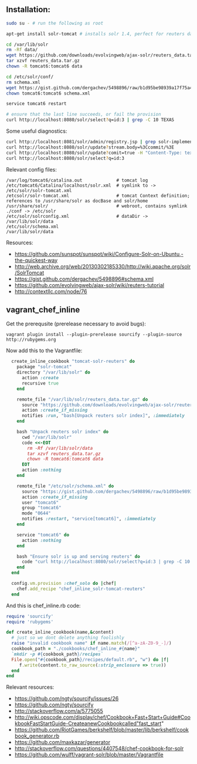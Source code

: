 ## Installation:

```bash
sudo su - # run the following as root

apt-get install solr-tomcat # installs solr 1.4, perfect for reuters dataset; bad otherwise

cd /var/lib/solr
rm -Rf data/
wget https://github.com/downloads/evolvingweb/ajax-solr/reuters_data.tar.gz
tar xzvf reuters_data.tar.gz
chown -R tomcat6:tomcat6 data

cd /etc/solr/conf/
rm schema.xml
wget https://gist.github.com/dergachev/5498896/raw/b1d95be98939a17f75a45eddecf349da876a7e4e/schema.xml
chown tomcat6:tomcat6 schema.xml

service tomcat6 restart

# ensure that the last line succeeds, or fail the provision
curl http://localhost:8080/solr/select?q=id:3 | grep -C 10 TEXAS
```


Some useful diagnostics:

```bash
curl http://localhost:8081/solr/admin/registry.jsp | grep solr-implementation-version  # 	Solr Specification Version: 1.4.1.2011.09.12.09.25.21
curl http://localhost:8080/solr/update?stream.body=%3Ccommit/%3E
curl http://localhost:8080/solr/update?comit=true -H "Content-Type: text/xml" --data-binary '<add><doc><field name="id">3</field></doc></add>'
curl http://localhost:8080/solr/select?q=id:3
```

Relevant config files:

```
/var/log/tomcat6/catalina.out             # tomcat log
/etc/tomcat6/Catalina/localhost/solr.xml  # symlink to -> /etc/solr/solr-tomcat.xml
/etcsolr/solr-tomcat.xml                  # tomcat Context definition; references to /usr/share/solr as docBase and solr/home
/usr/share/solr/                          # webroot, contains symlink ./conf -> /etc/solr
/etc/solr/solrconfig.xml                  # dataDir -> /var/lib/solr/data
/etc/solr/schema.xml
/var/lib/solr/data
```

Resources:

* https://github.com/sunspot/sunspot/wiki/Configure-Solr-on-Ubuntu,-the-quickest-way
* http://web.archive.org/web/20130302185330/http://wiki.apache.org/solr/SolrTomcat
* https://gist.github.com/dergachev/5498896#schema.xml
* https://github.com/evolvingweb/ajax-solr/wiki/reuters-tutorial
* http://contextllc.com/node/76

## vagrant_chef_inline

Get the prerequsite (prerelease necessary to avoid bugs):

```
vagrant plugin install --plugin-prerelease sourcify --plugin-source http://rubygems.org 
```

Now add this to the Vagrantfile:

```ruby
  create_inline_cookbook "tomcat-solr-reuters" do
    package "solr-tomcat"
    directory "/var/lib/solr" do
      action :create
      recursive true
    end

    remote_file "/var/lib/solr/reuters_data.tar.gz" do
      source "https://github.com/downloads/evolvingweb/ajax-solr/reuters_data.tar.gz"
      action :create_if_missing
      notifies :run, "bash[Unpack reuters solr index]", :immediately
    end

    bash "Unpack reuters solr index" do
      cwd "/var/lib/solr"
      code <<-EOT
        rm -Rf /var/lib/solr/data
        tar xzvf reuters_data.tar.gz
        chown -R tomcat6:tomcat6 data
      EOT
      action :nothing
    end

    remote_file "/etc/solr/schema.xml" do
      source "https://gist.github.com/dergachev/5498896/raw/b1d95be98939a17f75a45eddecf349da876a7e4e/schema.xml"
      action :create_if_missing
      user "tomcat6"
      group "tomcat6"
      mode "0644"
      notifies :restart, "service[tomcat6]", :immediately
    end

    service "tomcat6" do
      action :nothing
    end

    bash "Ensure solr is up and serving reuters" do
      code "curl http://localhost:8080/solr/select?q=id:3 | grep -C 10 TEXAS"
    end
  end

  config.vm.provision :chef_solo do |chef|
    chef.add_recipe "chef_inline_solr-tomcat-reuters"
  end
```

And this is chef_inline.rb code:

```ruby
require 'sourcify'
require 'rubygems'

def create_inline_cookbook(name,&content)
  # just so we dont delete anything foolishly
  raise "invalid cookbook name" if name.match(/[^a-zA-Z0-9_-]/)
  cookbook_path = "./cookbooks/chef_inline_#{name}"
  `mkdir -p #{cookbook_path}/recipes`
  File.open("#{cookbook_path}/recipes/default.rb", "w") do |f|
     f.write(content.to_raw_source(:strip_enclosure => true))
  end
end
```

Relevant resources:

* https://github.com/ngty/sourcify/issues/26
* https://github.com/ngty/sourcify
* http://stackoverflow.com/a/5775055
* http://wiki.opscode.com/display/chef/Cookbook+Fast+Start+Guide#CookbookFastStartGuide-CreateanewCookbookcalled"fast_start"
* https://github.com/RiotGames/berkshelf/blob/master/lib/berkshelf/cookbook_generator.rb
* https://github.com/maxkazar/generator
* http://stackoverflow.com/questions/4407548/chef-cookbook-for-solr
* https://github.com/wulff/vagrant-solr/blob/master/Vagrantfile
